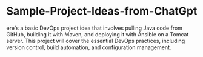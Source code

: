 # Sample-Project-Ideas-from-ChatGpt
ere's a basic DevOps project idea that involves pulling Java code from GitHub, building it with Maven, and deploying it with Ansible on a Tomcat server. This project will cover the essential DevOps practices, including version control, build automation, and configuration management.
